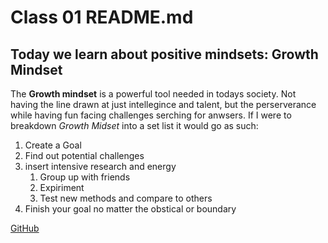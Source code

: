 # Class 01 README.md

## Today we learn about positive mindsets: Growth Mindset

The **Growth mindset** is a powerful tool needed in todays society. Not having the line drawn at just intellegince and talent, but the perserverance while having fun facing challenges serching for anwsers. If I were to breakdown *Growth Midset* into a set list it would go as such:

1. Create a Goal
2. Find out potential challenges
3. insert intensive research and energy
   1. Group up with friends 
   2. Expiriment
   3. Test new methods and compare to others
4. Finish your goal no matter the obstical or boundary


[GitHub](https://github.com/KaviousD/First-class-/edit/main/Classs%2001.md)
